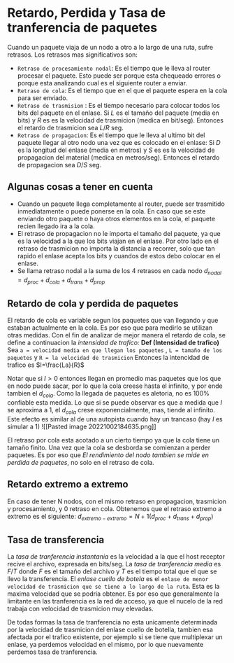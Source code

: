 # Retardo, Perdida y Tasa de tranferencia de paquetes
Cuando un paquete viaja de un nodo a otro a lo largo de una ruta, sufre retrasos. Los retrasos mas significativos son:
- `Retraso de procesamiento nodal`: Es el tiempo que le lleva al router procesar el paquete. Esto puede ser porque esta chequeado errores o porque esta analizando cual es el siguiente router a enviar.
- `Retraso de cola`:  Es el tiempo que en el que el paquete espera en la cola para ser enviado.
- `Retraso de trasmision` : Es el tiempo necesario para colocar todos los bits del paquete en el enlase. Si $L$ es el tamaño del paquete (media en bits) y $R$ es es la velocidad de trasmicion (medica en bit/seg). Entonces el retardo de trasmicion sea $L/R$ seg.
- `Retraso de propagacion`: Es el tiempo que le lleva al ultimo bit del paquete llegar al otro nodo una vez que es colocado en el enlase: Si $D$ es la longitud del enlase (media en metros) y $S$ es es la velocidad de propagacion del material (medica en metros/seg). Entonces el retardo de propagacion sea $D/S$ seg.

## Algunas cosas a tener en cuenta
- Cuando un paquete llega completamente al router, puede ser trasmitido inmediatamente o puede ponerse en la cola. En caso que se este enviando otro paquete o haya otros elementos en la cola, el paquete recien llegado ira a la cola.
- El retraso de propagacion no le importa el tamaño del paquete, ya que es la velocidad  a la que los bits viajan en el enlase. Por otro lado en el retraso de trasmicion no importa la distancia a recorrer, solo que tan rapido el enlase acepta los bits y cuandos de estos debo colocar en el enlase.
- Se llama retraso nodal a la suma de los 4 retrasos en cada nodo
	$d_{nodal} = d_{proc} + d_{cola} + d_{trans} + d_{prop}$

## Retardo de cola y perdida de paquetes
El retardo de cola es variable segun los paquetes que van llegando y que estaban actualmente en la cola. Es por eso que para medirlo se utilizan otras medidas.
Con el fin de analizar de mejor manera el retardo de cola, se define a continuacion la *intensidad de trafico:* 
	**Def (Intensidad de trafico)**
	Sea `a = velocidad media en que llegan los paquetes` , `L = tamaño de los paquetes` y `R = la velocidad de trasmicion`
	Entonces la intencidad de trafico es $I=\frac{La}{R}$
	
Notar que si $I > 0$ entonces llegan en promedio mas paquetes que los que en nodo puede sacar, por lo que la cola creese hasta el infinito, y por ende tambien el $d_{cola}$. 
Como la llegada de paquetes es aletoria, no es 100% confiable esta medida. Lo que si se puede observar es que a medida que $I$ se aproxima a 1, el $d_{cola}$ crese exponencialmente, mas, tiende al infinito. Este efecto es similar al de una autopista cuando hay un trancaso (hay $I$
es simular a 1)
![[Pasted image 20221002184635.png]]

El retraso por cola esta acotado a un cierto tiempo ya que la cola tiene un tamaño finito. Una vez que la cola se desborda se comienzan a perder paquetes. Es por eso que *El rendimiento del nodo tambien se mide en perdida de paquetes*, no solo en el retraso de cola.

## Retardo extremo a extremo

En caso de tener N nodos, con el mismo retraso en propagacion, trasmicion y procesamiento, y 0 retraso en cola. Obtenemos que el retraso extremo a extremo es el siguiente: 
$d_{extremo-extremo} = N+1(d_{proc} + d_{trans} + d_{prop})$

## Tasa de transferencia
La *tasa de tranferencia instantania* es la velocidad a la que el host receptor recive el archivo, expresada en bits/seg. 
La *tasa de tranferencia media* es $F/T$ donde $F$ es el tamaño del archivo y $T$ es el tiempo total que el que se llevo la transferencia. 
El *enlase cuello de botela* es el `enlase de menor velocidad de trasmicion que se tiene a lo largo de la ruta`. Esta es la maxima velocidad que se podria obtener. Es por eso que generalmente la limitante en las tranferencia es la red de acceso, ya que el nucelo de la red trabaja con velocidad de trasmicion muy elevadas.

De todas formas la tasa de tranferencia no esta unicamente determinada por la velocidad de trasmicion del enlase cuello de botella, tambien esa afectada por el trafico existente, por ejemplo si se tiene que multiplexar un enlase, ya perdemos velocidad en el mismo, por lo que nuevamente perdemos tasa de tranferencia.